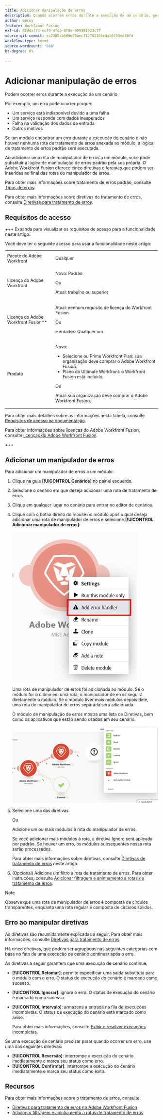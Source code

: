 ```yaml
---
title: Adicionar manipulação de erros
description: Quando ocorrem erros durante a execução de um cenário, geralmente ocorre porque um serviço está indisponível devido a uma falha, um serviço responde com dados inesperados ou a validação de dados de entrada falha.
author: Becky
feature: Workfront Fusion
exl-id: 82ddaf73-ecf9-4fd6-8f8e-909351023c77
source-git-commit: ec2388ab509e89aec71278210bc4ab6f55ed38fd
workflow-type: tm+mt
source-wordcount: '668'
ht-degree: 0%

---
```


# Adicionar manipulação de erros

Podem ocorrer erros durante a execução de um cenário.

Por exemplo, um erro pode ocorrer porque:

* Um serviço está indisponível devido a uma falha
* Um serviço responde com dados inesperados
* Falha na validação dos dados de entrada
* Outros motivos

Se um módulo encontrar um erro durante a execução do cenário e não houver nenhuma rota de tratamento de erros anexada ao módulo, a lógica de tratamento de erros padrão será executada.

Ao adicionar uma rota de manipulador de erros a um módulo, você pode substituir a lógica de manipulação de erros padrão pela sua própria. O Adobe Workfront Fusion oferece cinco diretivas diferentes que podem ser inseridas ao final das rotas do manipulador de erros.

Para obter mais informações sobre tratamento de erros padrão, consulte [Tipos de erros](/help/workfront-fusion/references/errors/error-processing.md).

Para obter mais informações sobre diretivas de tratamento de erros, consulte [Diretivas para tratamento de erros](/help/workfront-fusion/references/errors/directives-for-error-handling.md).

## Requisitos de acesso

+++ Expanda para visualizar os requisitos de acesso para a funcionalidade neste artigo.

Você deve ter o seguinte acesso para usar a funcionalidade neste artigo:

<table style="table-layout:auto">
 <col> 
 <col> 
 <tbody> 
  <tr> 
   <td role="rowheader">Pacote do Adobe Workfront 
   <td> <p>Qualquer</p> </td> 
  </tr> 
  <tr data-mc-conditions=""> 
   <td role="rowheader">Licença do Adobe Workfront</td> 
   <td> <p>Novo: Padrão</p><p>Ou</p><p>Atual: trabalho ou superior</p> </td> 
  </tr> 
  <tr> 
   <td role="rowheader">Licença do Adobe Workfront Fusion**</td> 
   <td>
   <p>Atual: nenhum requisito de licença do Workfront Fusion</p>
   <p>Ou</p>
   <p>Herdados: Qualquer um </p>
   </td> 
  </tr> 
  <tr> 
   <td role="rowheader">Produto</td> 
   <td>
   <p>Novo:</p> <ul><li>Selecione ou Prime Workfront Plan: sua organização deve comprar o Adobe Workfront Fusion.</li><li>Plano do Ultimate Workfront: o Workfront Fusion está incluído.</li></ul>
   <p>Ou</p>
   <p>Atual: sua organização deve comprar o Adobe Workfront Fusion.</p>
   </td> 
  </tr>
 </tbody> 
</table>

Para obter mais detalhes sobre as informações nesta tabela, consulte [Requisitos de acesso na documentação](/help/workfront-fusion/references/licenses-and-roles/access-level-requirements-in-documentation.md).

Para obter informações sobre licenças do Adobe Workfront Fusion, consulte [licenças do Adobe Workfront Fusion](/help/workfront-fusion/set-up-and-manage-workfront-fusion/licensing-operations-overview/license-automation-vs-integration.md).

+++

## Adicionar um manipulador de erros

Para adicionar um manipulador de erros a um módulo:

1. Clique na guia **[!UICONTROL Cenários]** no painel esquerdo.
1. Selecione o cenário em que deseja adicionar uma rota de tratamento de erros.
1. Clique em qualquer lugar no cenário para entrar no editor de cenários.
1. Clique com o botão direito do mouse no módulo após o qual deseja adicionar uma rota de manipulador de erros e selecione **[!UICONTROL Adicionar manipulador de erros]**:

   ![Rota do manipulador de erros](assets/error-handler-route.png)

   Uma rota de manipulador de erros foi adicionada ao módulo. Se o módulo for o último em uma rota, o manipulador de erros seguirá diretamente o módulo. Se o módulo tiver mais módulos depois dele, uma rota de manipulador de erros separada será adicionada.

   O módulo de manipulação de erros mostra uma lista de Diretivas, bem como os aplicativos que estão sendo usados em seu cenário.

   ![Rota de erro](assets/error-route.png)

1. Selecione uma das diretivas.

   Ou

   Adicione um ou mais módulos à rota do manipulador de erros.

   Se você adicionar mais módulos à rota, a diretiva Ignore será aplicada por padrão. Se houver um erro, os módulos subsequentes nessa rota serão processados.

   Para obter mais informações sobre diretivas, consulte [Diretivas de tratamento de erros](#error-handling-directives) neste artigo.

1. (Opcional) Adicione um filtro à rota de tratamento de erros. Para obter instruções, consulte [Adicionar filtragem e aninhamento a rotas de tratamento de erros](/help/workfront-fusion/create-scenarios/config-error-handling/advanced-error-handling.md).

>[!NOTE]
>
>Observe que uma rota de manipulador de erros é composta de círculos transparentes, enquanto uma rota regular é composta de círculos sólidos.

## Erro ao manipular diretivas

As diretivas são resumidamente explicadas a seguir. Para obter mais informações, consulte [Diretivas para tratamento de erros](/help/workfront-fusion/references/errors/directives-for-error-handling.md).

Há cinco diretivas, que podem ser agrupadas nas seguintes categorias com base no fato de uma execução de cenário continuar após o erro.

As diretivas a seguir garantem que uma execução de cenário continue:

* **[!UICONTROL Retomar]**: permite especificar uma saída substituta para o módulo com o erro. O status de execução do cenário é marcado como sucesso.
* **[!UICONTROL Ignorar]**: ignora o erro. O status de execução do cenário é marcado como sucesso.
* **[!UICONTROL Intervalo]**: armazena a entrada na fila de execuções incompletas. O status de execução do cenário está marcado como aviso.

  Para obter mais informações, consulte [Exibir e resolver execuções incompletas](/help/workfront-fusion/manage-scenarios/view-and-resolve-incomplete-executions.md).

Se uma execução de cenário precisar parar quando ocorrer um erro, use uma das seguintes diretivas:

* **[!UICONTROL Reversão]**: interrompe a execução do cenário imediatamente e marca seu status como erro.
* **[!UICONTROL Confirmar]**: interrompe a execução do cenário imediatamente e marca seu status como êxito.

## Recursos

Para obter mais informações sobre o tratamento de erros, consulte:

* [Diretivas para tratamento de erros no Adobe Workfront Fusion](/help/workfront-fusion/references/errors/directives-for-error-handling.md)
* [Adicionar filtragem e aninhamento a rotas de tratamento de erros](/help/workfront-fusion/create-scenarios/config-error-handling/advanced-error-handling.md)
